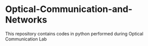 # Optical-Communication-and-Networks
This repository contains codes in python performed during Optical Communication Lab
